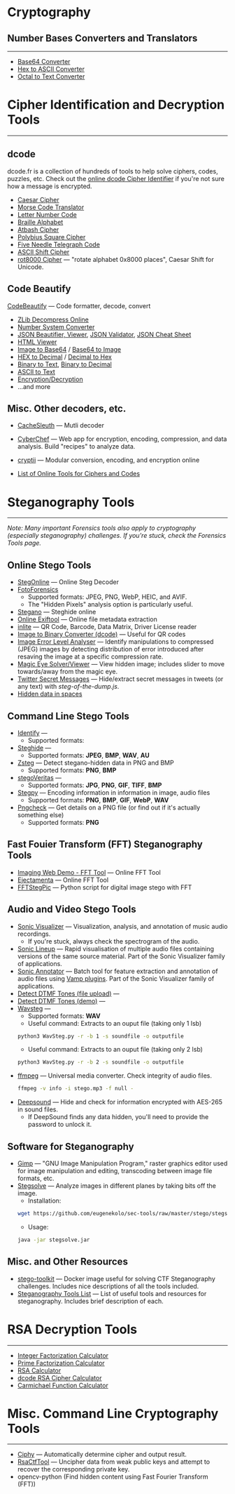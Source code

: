 # Cryptography

## Number Bases Converters and Translators
---
- [Base64 Converter](https://www.base64decode.org/)
- [Hex to ASCII Converter](https://www.rapidtables.com/convert/number/hex-to-ascii.html)
- [Octal to Text Converter](https://www.browserling.com/tools/octal-to-text)




# Cipher Identification and Decryption Tools
---

## dcode
dcode.fr is a collection of hundreds of tools to help solve ciphers, codes, puzzles, etc. 
Check out the [online dcode Cipher Identifier](https://www.dcode.fr/cipher-identifier) if you're not sure how a message is encrypted. 
- [Caesar Cipher](https://www.dcode.fr/caesar-cipher)
- [Morse Code Translator](https://morsedecoder.com/)
- [Letter Number Code](https://www.dcode.fr/letter-number-cipher)
- [Braille Alphabet](https://www.dcode.fr/braille-alphabet)
- [Atbash Cipher](https://www.dcode.fr/atbash-cipher)
- [Polybius Square Cipher](https://www.cachesleuth.com/polybiussquare.html)
- [Five Needle Telegraph Code](https://www.cachesleuth.com/fiveneedletelegraph.html)
- [ASCII Shift Cipher](https://www.dcode.fr/ascii-shift-cipher)
- [rot8000 Cipher](https://rot8000.com/Index) — "rotate alphabet 0x8000 places", Caesar Shift for Unicode.

## Code Beautify
[CodeBeautify](https://codebeautify.org/) — Code formatter, decode, convert
- [ZLib Decompress Online](https://codebeautify.org/zlib-decompress-online)
- [Number System Converter](https://codebeautify.org/all-number-converter)
- [JSON Beautifier, Viewer](https://codebeautify.org/jsonviewer), [JSON Validator](https://codebeautify.org/jsonvalidator), [JSON Cheat Sheet](https://codebeautify.org/json-cheat-sheet)
- [HTML Viewer](https://codebeautify.org/htmlviewer)
- [Image to Base64](https://codebeautify.org/image-to-base64-converter) / [Base64 to Image](https://codebeautify.org/base64-to-image-converter)
- [HEX to Decimal](https://codebeautify.org/hex-decimal-converter) / [Decimal to Hex](https://codebeautify.org/decimal-hex-converter)
- [Binary to Text](https://codebeautify.org/binary-to-text), [Binary to Decimal](https://codebeautify.org/binary-decimal-converter)
- [ASCII to Text](https://codebeautify.org/ascii-to-text)
- [Encryption/Decryption](https://codebeautify.org/encrypt-decrypt)
- ...and more

## Misc. Other decoders, etc.
- [CacheSleuth](https://www.cachesleuth.com/multidecoder/) — Mutli decoder
- [CyberChef](https://www.google.com/url?sa=t&rct=j&q=&esrc=s&source=web&cd=&ved=2ahUKEwijlaDt3oyAAxWxGjQIHXlgA28QFnoECA4QAQ&url=https%3A%2F%2Fgchq.github.io%2FCyberChef%2F&usg=AOvVaw3cJhXGWs_4gKkmjmhQLSNC&opi=89978449) — Web app for encryption, encoding, compression, and data analysis. Build "recipes" to analyze data.
- [cryptii](https://cryptii.com/) — Modular conversion, encoding, and encryption online

- [List of Online Tools for Ciphers and Codes](https://rumkin.com/tools/cipher/)





# Steganography Tools
---

*Note: Many important Forensics tools also apply to cryptography (especially steganography) challenges. If you're stuck, check the Forensics Tools page.*

## Online Stego Tools
- [StegOnline](https://stegonline.georgeom.net/upload) — Online Steg Decoder
- [FotoForensics](https://fotoforensics.com/analysis.php?id=b4727b6206fb898a6ae76ea14d8d6ae4fc623752.110213)
  - Supported formats: JPEG, PNG, WebP, HEIC, and AVIF.
  - The "Hidden Pixels" analysis option is particularly useful.
- [Stegano](https://futureboy.us/stegano/) — Steghide online
- [Online Exiftool](https://exif.tools/) — Online file metadata extraction
- [inlite](https://online-barcode-reader.inliteresearch.com/) — QR Code, Barcode, Data Matrix, Driver License reader
- [Image to Binary Converter (dcode)](https://www.dcode.fr/binary-image) — Useful for QR codes
- [Image Error Level Analyser](https://29a.ch/sandbox/2012/imageerrorlevelanalysis/) — Identify manipulations to compressed (JPEG) images by detecting distribution of error introduced after resaving the image at a specific compression rate.
- [Magic Eye Solver/Viewer](http://magiceye.ecksdee.co.uk/) — View hidden image; includes slider to move towards/away from the magic eye.
- [Twitter Secret Messages](https://holloway.nz/steg/) — Hide/extract secret messages in tweets (or any text) with *steg-of-the-dump.js*.
- [Hidden data in spaces](https://www.irongeek.com/i.php?page=security/unicode-steganography-homoglyph-encoder)


## Command Line Stego Tools
- [Identify](https://linux.die.net/man/1/identify) — 
  - Supported formats: 
- [Steghide](https://www.kali.org/tools/steghide/) — 
  - Supported formats: **JPEG**, **BMP**, **WAV**, **AU**
- [Zsteg](https://github.com/zed-0xff/zsteg) — Detect stegano-hidden data in PNG and BMP
  - Supported formats: **PNG**, **BMP**
- [stegoVeritas]() — 
  - Supported formats: **JPG**, **PNG**, **GIF**, **TIFF**, **BMP**
- [Stegpy](https://github.com/dhsdshdhk/stegpy) — Encoding information in information in image, audio files
  - Supported formats: **PNG**, **BMP**, **GIF**, **WebP**, **WAV**
- [Pngcheck](http://www.libpng.org/pub/png/apps/pngcheck.html) — Get details on a PNG file (or find out if it's actually something else)
  - Supported formats: **PNG**


## Fast Fouier Transform (FFT) Steganography Tools
- [Imaging Web Demo - FFT Tool](http://bigwww.epfl.ch/demo/ip/demos/FFT/) — Online FFT Tool
- [Ejectamenta](https://www.ejectamenta.com/Fourifier-fullscreen/) — Online FFT Tool
- [FFTStegPic](https://github.com/0xcomposure/FFTStegPic) — Python script for digital image stego with FFT


## Audio and Video Stego Tools
- [Sonic Visualizer](https://www.sonicvisualiser.org/) — Visualization, analysis, and annotation of music audio recordings.
  - If you're stuck, always check the spectrogram of the audio.
- [Sonic Lineup](https://www.sonicvisualiser.org/sonic-lineup/index.html) — Rapid visualisation of multiple audio files containing versions of the same source material. Part of the Sonic Visualizer family of applications.
- [Sonic Annotator](https://vamp-plugins.org/sonic-annotator/) — Batch tool for feature extraction and annotation of audio files using [Vamp plugins](https://vamp-plugins.org/index.html). Part of the Sonic Visualizer family of applications.
- [Detect DTMF Tones (file upload)](http://dialabc.com/sound/detect/index.html) — 
- [Detect DTMF Tones (demo)](https://unframework.github.io/dtmf-detect/) — 
- [Wavsteg](https://github.com/ragibson/Steganography#WavSteg) — 
  - Supported formats: **WAV**
  - Useful command:
  Extracts to an ouput file (taking only 1 lsb)
  ```bash
  python3 WavSteg.py -r -b 1 -s soundfile -o outputfile
  ```
  - Useful command:
  Extracts to an ouput file (taking only 2 lsb)
  ```bash
  python3 WavSteg.py -r -b 2 -s soundfile -o outputfile
  ```
- [ffmpeg](https://ffmpeg.org/documentation.html) — Universal media converter. Check integrity of audio files.
  ```bash
  ffmpeg -v info -i stego.mp3 -f null -
  ```
- [Deepsound](http://jpinsoft.net/deepsound/download.aspx) — Hide and check for information encrypted with AES-265 in sound files.
  - If DeepSound finds any data hidden, you'll need to provide the password to unlock it.


## Software for Steganography
- [Gimp](https://www.google.com/url?sa=t&rct=j&q=&esrc=s&source=web&cd=&cad=rja&uact=8&ved=2ahUKEwj09LaF54yAAxUGITQIHeNiDm8QFnoECA4QAQ&url=https%3A%2F%2Fwww.gimp.org%2F&usg=AOvVaw14Av6K8pNdgfrkZATYVj-5&opi=89978449) — "GNU Image Manipulation Program," raster graphics editor used for image manipulation and editing, transcoding between image file formats, etc.
- [Stegsolve](https://wiki.bi0s.in/steganography/stegsolve/) — Analyze images in different planes by taking bits off the image.
  - Installation:
  ```bash
  wget https://github.com/eugenekolo/sec-tools/raw/master/stego/stegsolve/stegsolve/stegsolve.jar
  ```
  - Usage:
  ```bash
  java -jar stegsolve.jar
  ```

## Misc. and Other Resources
- [stego-toolkit](https://github.com/DominicBreuker/stego-toolkit) —  Docker image useful for solving CTF Steganography challenges. Includes nice descriptions of all the tools included.
- [Steganography Tools List](https://0xrick.github.io/lists/stego/) — List of useful tools and resources for steganography. Includes brief description of each.



# RSA Decryption Tools
---
- [Integer Factorization Calculator](https://www.alpertron.com.ar/ECM.HTM)
- [Prime Factorization Calculator](https://www.calculatorsoup.com/calculators/math/prime-factors.php)
- [RSA Calculator](https://www.cs.drexel.edu/~jpopyack/Courses/CSP/Fa17/notes/10.1_Cryptography/RSA_Express_EncryptDecrypt_v2.html)
- [dcode RSA Cipher Calculator](https://www.dcode.fr/rsa-cipher)
- [Carmichael Function Calculator](https://comnuan.com/cmnn02/cmnn02006/cmnn02006.php)
  


# Misc. Command Line Cryptography Tools
---
- [Ciphy](https://github.com/Ciphey/Ciphey) — Automatically determine cipher and output result.
- [RsaCtfTool](https://github.com/RsaCtfTool/RsaCtfTool) — Uncipher data from weak public keys and attempt to recover the corresponding private key.
- opencv-python (Find hidden content using Fast Fourier Transform (FFT))
